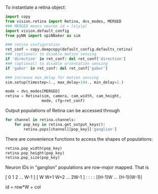 To instantiate a retina object:

```python
import copy
from vision.retina import Retina, dvs_modes, MERGED
### MERGED means neuron id = [x|y|p]
import vision.default_config
from pyNN import spiNNaker as sim

### retina configuration
ret_conf = copy.deepcopy(default_config.defaults_retina)
### (optional) to disable motion sensing
if 'direction' in ret_conf: del ret_conf['direction']
### (optional) to disable orientation sensing
if 'gabor' in ret_conf: del ret_conf['gabor']

### increase max_delay for motion sensing
sim.setup(timestep=1., max_delay=144., min_delay=1.)

mode = dvs_modes[MERGED]
retina = Retina(sim, camera, cam_width, cam_height,
                mode, cfg=ret_conf)
```

Output populations of Retina can be accessed through

```python
for channel in retina.channels:
    for pop_key in retina.get_output_keys():
        retina.pops[channel][pop_key]['ganglion']
```

There are convenience functions to access the shapes of populations:

```python
retina.pop_width(pop_key)
retina.pop_height(pop_key)
retina.pop_size(pop_key)
```

Neuron IDs in "ganglion" populations are row-major mapped. That is

[  0     1   2  ...    W-1   ]
[  W    W+1 W+2 ...   2W-1   ]
   :     :   :         :
[(H-1)W    ...     (H-1)(W-1)]

id = row*W + col

